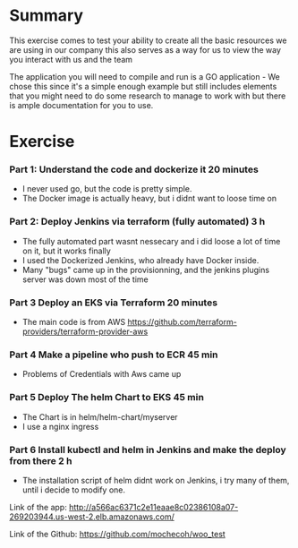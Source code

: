 
# Summary #

This exercise comes to test your ability to create all the basic resources we are using in our company
this also serves as a way for us to view the way you interact with us and the team

The application you will need to compile and run is a GO application - We chose this since it's a simple enough example but still includes
elements that you might need to do some research to manage to work with but there is ample documentation for you to use.



# Exercise #

### Part 1: Understand the code and dockerize it 20 minutes

 * I never used go, but the code is pretty simple.
 * The Docker image is actually heavy, but i didnt want to loose time on 

### Part 2: Deploy Jenkins via terraform (fully automated) 3 h

 * The fully automated part wasnt nessecary and i did loose a lot of time on it, but it works finally
 * I used the Dockerized Jenkins, who already have Docker inside. 
 * Many "bugs" came up in the provisionning, and the jenkins plugins server was down most of the time

### Part 3 Deploy an EKS via Terraform 20 minutes

 * The main code is from AWS https://github.com/terraform-providers/terraform-provider-aws

### Part 4 Make a pipeline who push to ECR 45 min

 * Problems of Credentials with Aws came up 

### Part 5 Deploy The helm Chart to EKS 45 min

 * The Chart is in helm/helm-chart/myserver
 * I use a nginx ingress

### Part 6 Install kubectl and helm in Jenkins and make the deploy from there 2 h

 * The installation script of helm didnt work on Jenkins, i try many of them, until i decide to modify one.


Link of the app: http://a566ac6371c2e11eaae8c02386108a07-269203944.us-west-2.elb.amazonaws.com/

Link of the Github: https://github.com/mochecoh/woo_test
